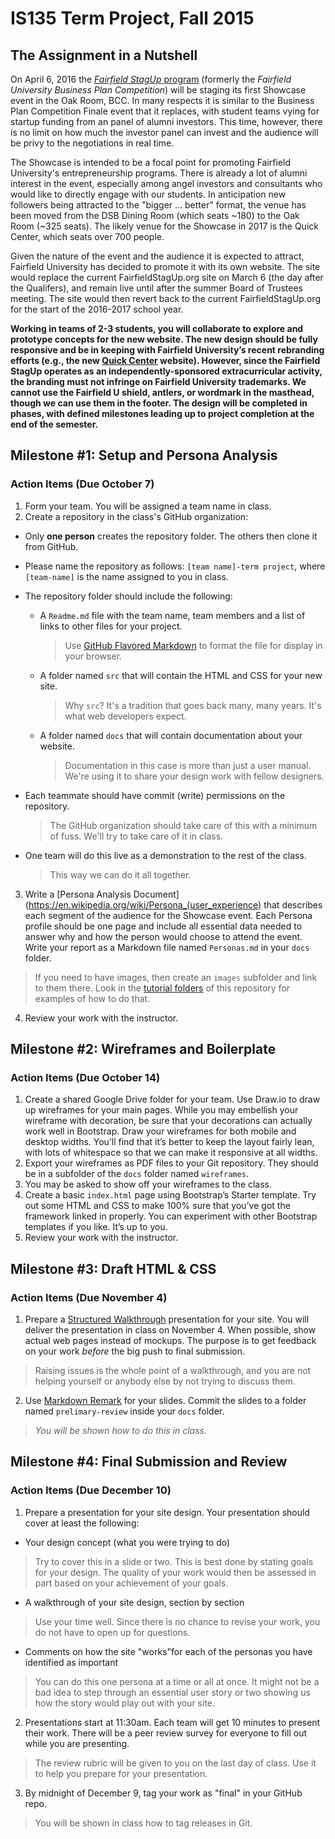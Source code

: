 # IS135 Term Project, Fall 2015

## The Assignment in a Nutshell
On April 6, 2016 the [*Fairfield StagUp* program](http://fairfieldstagup.org) (formerly the *Fairfield University Business Plan Competition*) will be staging its first Showcase event in the Oak Room, BCC. In many respects it is similar to the Business Plan Competition Finale event that it replaces, with student teams vying for startup funding from an panel of alumni investors. This time, however, there is no limit on how much the investor panel can invest and the audience will be privy to the negotiations in real time.

The Showcase is intended to be a focal point for promoting Fairfield University's entrepreneurship programs. There is already a lot of alumni interest in the event, especially among angel investors and consultants who would like to directly engage with our students. In anticipation new followers being attracted to the "bigger ... better" format, the venue has been moved from the DSB Dining Room (which seats ~180) to the Oak Room (~325 seats). The likely venue for the Showcase in 2017 is the Quick Center, which seats over 700 people.

Given the nature of the event and the audience it is expected to attract, Fairfield University has decided to promote it with its own website. The site would replace the current FairfieldStagUp.org site on March 6 (the day after the Qualifers), and remain live until after the summer Board of Trustees meeting. The site would then revert back to the current FairfieldStagUp.org for the start of the 2016-2017 school year.

**Working in teams of 2-3 students, you will collaborate to explore and prototype concepts for the new website. The new design should be fully responsive and be in keeping with Fairfield University’s recent rebranding efforts (e.g., the new [Quick Center](http://quickcenter.fairfield.edu) website). However, since the Fairfield StagUp operates as an independently-sponsored extracurricular activity, the branding must not infringe on Fairfield University trademarks. We cannot use the Fairfield U shield, antlers, or wordmark in the masthead, though we can use them in the footer. The design will be completed in phases, with defined milestones leading up to project completion at the end of the semester.**

## Milestone #1: Setup and Persona Analysis
### Action Items (Due October 7)

1. Form your team. You will be assigned a team name in class.
2. Create a repository in the class's GitHub organization:
  * Only **one person** creates the repository folder. The others then clone it from GitHub.
  * Please name the repository as follows: `[team name]-term project`, where `[team-name]` is the name assigned to you in class.
  * The repository folder should include the following:
    * A `Readme.md` file with the team name, team members and a list of links to other files for your project.
      >Use [GitHub Flavored Markdown](https://help.github.com/articles/github-flavored-markdown/) to format the file for display in your browser.

    * A folder named `src` that will contain the HTML and CSS for your new site.
      > Why `src`? It's a tradition that goes back many, many years. It's what web developers expect.

    * A folder named `docs` that will contain documentation about your website.
      > Documentation in this case is more than just a user manual. We're using it to share your design work with fellow designers.

  * Each teammate should have commit (write) permissions on the repository.
    > The GitHub organization should take care of this with a minimum of fuss. We'll try to take care of it in class.

  * One team will do this live as a demonstration to the rest of the class.
    >This way we can do it all together.  

3. Write a [Persona Analysis Document](https://en.wikipedia.org/wiki/Persona_(user_experience) that describes each segment of the audience for the Showcase event. Each Persona profile should be one page and include all essential data needed to answer why and how the person would choose to attend the event. Write your report as a Markdown file named `Personas.md` in your `docs` folder.
  >If you need to have images, then create an `images` subfolder and link to them there.
  >Look in the [tutorial folders](../Tutorials) of this repository for examples of how to do that.  

4. Review your work with the instructor.

## Milestone #2: Wireframes and Boilerplate
### Action Items (Due October 14)

1. Create a shared Google Drive folder for your team. Use Draw.io to draw up wireframes for your main pages. While you may embellish your wireframe with decoration, be sure that your decorations can actually work well in Bootstrap. Draw your wireframes for both mobile and desktop widths. You’ll find that it’s better to keep the layout fairly lean, with lots of whitespace so that we can make it responsive at all widths.
2. Export your wireframes as PDF files to your Git repository. They should be in a subfolder of the `docs` folder named `wireframes`.
2. You may be asked to show off your wireframes to the class.
3. Create a basic `index.html` page using Bootstrap’s Starter template. Try out some HTML and CSS to make 100% sure that you’ve got the framework linked in properly. You can experiment with other Bootstrap templates if you like. It’s up to you.
4. Review your work with the instructor.

## Milestone #3: Draft HTML & CSS  
### Action Items (Due November 4)

1. Prepare a [Structured Walkthrough](https://drive.google.com/open?id=1NOlW-2fHIueO4xw5aelD_mKvEtryQpEjLahcMh6s86Y) presentation for your site. You will deliver the presentation in class on November 4. When possible, show actual web pages instead of mockups. The purpose is to get feedback on your work *before* the big push to final submission.
> Raising issues is the whole point of a walkthrough, and you are not helping yourself or anybody else by not trying to discuss them.

2. Use [Markdown Remark](https://github.com/gnab/remark) for your slides. Commit the slides to a folder named `prelimary-review` inside your `docs` folder.
> *You will be shown how to do this in class.*

## Milestone #4: Final Submission and Review
### Action Items (Due December 10)
1. Prepare a presentation for your site design. Your presentation should cover at least the following:
  * Your design concept (what you were trying to do)
  > Try to cover this in a slide or two. This is best done by stating goals for your design. The quality of your work would then be assessed in part based on your achievement of your goals.
  * A walkthrough of your site design, section by section
  > Use your time well. Since there is no chance to revise your work, you do not have to open up for questions.  
  * Comments on how the site "works"for each of the personas you have identified as important
  > You can do this one persona at a time or all at once. It might not be a bad idea to step through an essential user story or two showing us how the story would play out with your site.

2. Presentations start at 11:30am. Each team will get 10 minutes to present their work. There will be a peer review survey for everyone to fill out while you are presenting.
  > The review rubric will be given to you on the last day of class. Use it to help you prepare for your presentation.

3. By midnight of December 9, tag your work as "final" in your GitHub repo.
  >You will be shown in class how to tag releases in Git.
